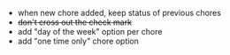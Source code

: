 - when new chore added, keep status of previous chores
- ~~don't cross out the check mark~~
- add "day of the week" option per chore
- add "one time only" chore option
